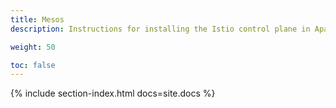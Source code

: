 ```yaml
---
title: Mesos
description: Instructions for installing the Istio control plane in Apache Mesos.

weight: 50

toc: false
---
```


{% include section-index.html docs=site.docs %}

